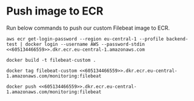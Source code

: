 # Push image to ECR
Run below commands to push our custom Filebeat image to ECR.
```
aws ecr get-login-password --region eu-central-1 --profile backend-test | docker login --username AWS --password-stdin <<605134466559>>.dkr.ecr.eu-central-1.amazonaws.com
```

```
docker build -t filebeat-custom .
```

```
docker tag filebeat-custom <<605134466559>>.dkr.ecr.eu-central-1.amazonaws.com/monitoring:filebeat
```

```
docker push <<605134466559>>.dkr.ecr.eu-central-1.amazonaws.com/monitoring:filebeat
```
